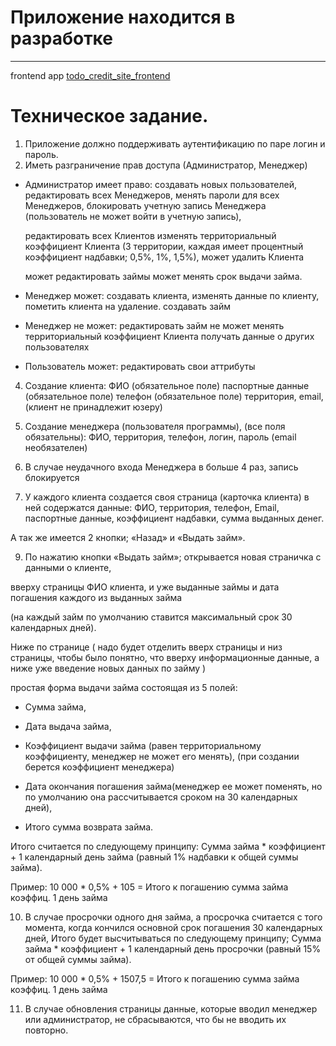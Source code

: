# Приложение находится в разработке
---

frontend app [todo_credit_site_frontend](https://github.com/niten2/todo_credit_site_frontend)

# Техническое задание.

1. Приложение должно поддерживать аутентификацию по паре логин и пароль.
2. Иметь разграничение прав доступа (Администратор, Менеджер)

- Администратор имеет право:
  создавать новых пользователей,
  редактировать всех Менеджеров,
  менять пароли для всех Менеджеров,
  блокировать учетную запись Менеджера (пользователь не может войти в учетную запись),

  редактировать всех Клиентов
  изменять территориальный коэффициент Клиента (3 территории, каждая имеет процентный коэффициент надбавки; 0,5%, 1%, 1,5%),
  может удалить Клиента

  может редактировать займы
  может менять срок выдачи займа.

- Менеджер может:
  создавать клиента,
  изменять данные по клиенту,
  пометить клиента на удаление.
  создавать займ

- Менеджер не может:
  редактировать займ
  не может менять территориальный коэффициент Клиента
  получать данные о других пользователях

- Пользователь может:
  редактировать свои аттрибуты

4. Создание клиента:
  ФИO (обязательное поле)
  паспортные данные (обязательное поле)
  телефон (обязательное поле)
  территория,
  email,
  (клиент не принадлежит юзеру)

5. Создание менеджера (пользователя программы), (все поля обязательны):
  ФИО,
  территория,
  телефон,
  логин,
  пароль
  (email необязателен)

7. В случае неудачного входа Менеджера в больше 4 раз, запись блокируется

8. У каждого клиента создается своя страница (карточка клиента) в ней содержатся данные:
  ФИО,
  территория,
  телефон,
  Email,
  паспортные данные,
  коэффициент надбавки,
  сумма выданных денег.

  А так же имеется 2 кнопки; «Назад» и «Выдать займ».

9. По нажатию кнопки «Выдать займ»;
  открывается новая страничка с данными о клиенте,

  вверху страницы ФИО клиента,
  и уже выданные займы и дата погашения каждого из выданных займа

  (на каждый займ по умолчанию ставится максимальный срок 30 календарных дней).

  Ниже по странице
  (
    надо будет отделить вверх страницы и низ страницы, чтобы было понятно, что вверху информационные данные,
    а ниже уже введение новых данных по займу
  )

  простая форма выдачи займа состоящая из 5 полей:

  - Сумма займа,
  - Дата выдача займа,

  - Коэффициент выдачи займа (равен территориальному коэффициенту, менеджер не может его менять),
  (при создании берется коэффициент менеджера)

  - Дата окончания погашения займа(менеджер ее может поменять, но по умолчанию она рассчитывается сроком на 30 календарных дней),

  - Итого сумма возврата займа.

  Итого считается по следующему принципу: Сумма займа * коэффициент + 1 календарный день займа (равный 1% надбавки к общей суммы займа).

  Пример: 10 000      *   0,5%    +      105     = Итого к погашению
          сумма займа    коэффиц.    1 день займа

10. В случае просрочки одного дня займа,
  а просрочка считается с того момента, когда кончился основной срок погашения 30 календарных дней,
  Итого будет высчитываться по следующему принципу;
  Сумма займа * коэффициент + 1 календарный день просрочки (равный 15% от общей суммы займа).

  Пример: 10 000      *    0,5%     +      1507,5    = Итого к погашению
          сумма займа    коэффиц.       1 день займа

11. В случае обновления страницы данные,
  которые вводил менеджер или администратор, не сбрасываются,
  что бы не вводить их повторно.
